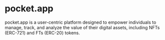 # pocket.app
pocket.app is a user-centric platform designed to empower individuals to manage, track, and analyze the value of their digital assets, including NFTs (ERC-721) and FTs (ERC-20) tokens.
